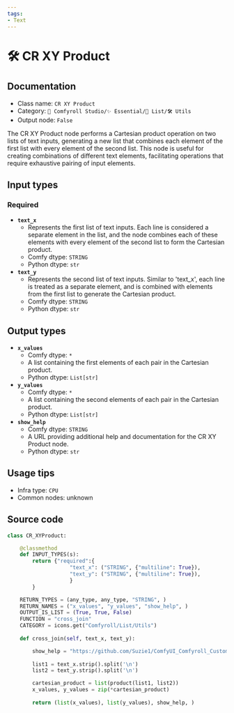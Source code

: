 ```yaml
---
tags:
- Text
---
```


# 🛠️ CR XY Product
## Documentation
- Class name: `CR XY Product`
- Category: `🧩 Comfyroll Studio/✨ Essential/📜 List/🛠️ Utils`
- Output node: `False`

The CR XY Product node performs a Cartesian product operation on two lists of text inputs, generating a new list that combines each element of the first list with every element of the second list. This node is useful for creating combinations of different text elements, facilitating operations that require exhaustive pairing of input elements.
## Input types
### Required
- **`text_x`**
    - Represents the first list of text inputs. Each line is considered a separate element in the list, and the node combines each of these elements with every element of the second list to form the Cartesian product.
    - Comfy dtype: `STRING`
    - Python dtype: `str`
- **`text_y`**
    - Represents the second list of text inputs. Similar to 'text_x', each line is treated as a separate element, and is combined with elements from the first list to generate the Cartesian product.
    - Comfy dtype: `STRING`
    - Python dtype: `str`
## Output types
- **`x_values`**
    - Comfy dtype: `*`
    - A list containing the first elements of each pair in the Cartesian product.
    - Python dtype: `List[str]`
- **`y_values`**
    - Comfy dtype: `*`
    - A list containing the second elements of each pair in the Cartesian product.
    - Python dtype: `List[str]`
- **`show_help`**
    - Comfy dtype: `STRING`
    - A URL providing additional help and documentation for the CR XY Product node.
    - Python dtype: `str`
## Usage tips
- Infra type: `CPU`
- Common nodes: unknown


## Source code
```python
class CR_XYProduct:

    @classmethod
    def INPUT_TYPES(s):
        return {"required":{
                    "text_x": ("STRING", {"multiline": True}),              
                    "text_y": ("STRING", {"multiline": True}),
                    }
        }

    RETURN_TYPES = (any_type, any_type, "STRING", )
    RETURN_NAMES = ("x_values", "y_values", "show_help", ) 
    OUTPUT_IS_LIST = (True, True, False)
    FUNCTION = "cross_join"
    CATEGORY = icons.get("Comfyroll/List/Utils") 
    
    def cross_join(self, text_x, text_y):

        show_help = "https://github.com/Suzie1/ComfyUI_Comfyroll_CustomNodes/wiki/List-Nodes#cr-xy-product"
        
        list1 = text_x.strip().split('\n')
        list2 = text_y.strip().split('\n')

        cartesian_product = list(product(list1, list2))
        x_values, y_values = zip(*cartesian_product)
        
        return (list(x_values), list(y_values), show_help, )

```
